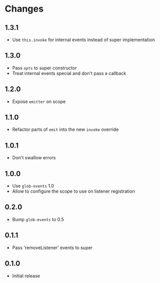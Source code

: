 # Changes

## 1.3.1

- Use `this.invoke` for internal events instead of super implementation

## 1.3.0

- Pass `opts` to super constructor
- Treat internal events special and don't pass a callback

## 1.2.0

- Expose `emitter` on scope

## 1.1.0

- Refactor parts of `emit` into the new `invoke` override

## 1.0.1

- Don't swallow errors

## 1.0.0

- Use `glob-events` 1.0
- Allow to configure the scope to use on listener registration

## 0.2.0

- Bump `glob-events` to 0.5

## 0.1.1

- Pass 'removeListener' events to super

## 0.1.0

- Initial release
